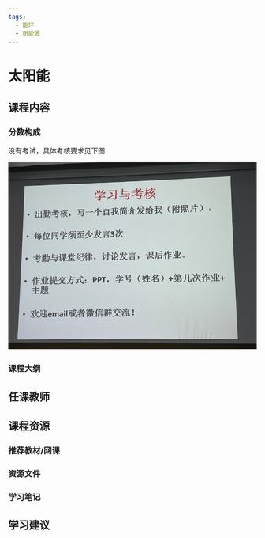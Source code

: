 ```yaml
---
tags:
  - 能环
  - 新能源
---
```


# 太阳能

## 课程内容

### 分数构成

没有考试，具体考核要求见下图

![1](./太阳能/image1.png)


### 课程大纲


## 任课教师


## 课程资源

### 推荐教材/网课

### 资源文件


### 学习笔记

## 学习建议










